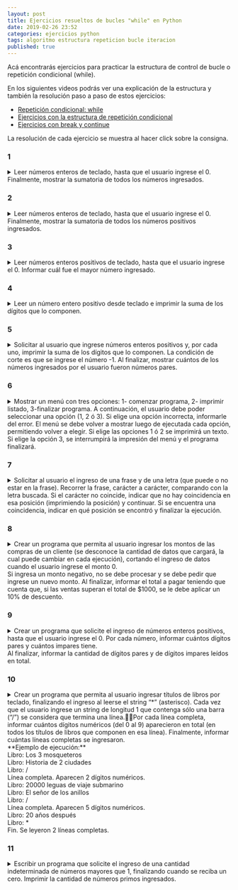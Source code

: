 ```yaml
---
layout: post
title: Ejercicios resueltos de bucles "while" en Python
date: 2019-02-26 23:52
categories: ejercicios python
tags: algoritmo estructura repeticion bucle iteracion
published: true
---
```


Acá encontrarás ejercicios para practicar la estructura de control de bucle o repetición condicional (while).

En los siguientes videos podrás ver una explicación de la estructura y también la resolución paso a paso de estos ejercicios:
+ [Repetición condicional: while](https://youtu.be/Rkv3GtEZEnw)
+ [Ejercicios con la estructura de repetición condicional](https://www.youtube.com/watch?v=I6T_qjYiDDM)
+ [Ejercicios con break y continue](https://www.youtube.com/watch?v=lG-DTUOZVZg)

La resolución de cada ejercicio se muestra al hacer click sobre la consigna.

### 1
<details> 
  <summary>Leer números enteros de teclado, hasta que el usuario ingrese el 0. Finalmente, mostrar la sumatoria de todos los números ingresados.</summary>
  <pre><code>total=0
nro=int(input("Número: "))
while nro != 0:
    total+=nro
    nro=int(input("Número: "))</code></pre>
</details>


### 2
<details> 
  <summary>Leer números enteros de teclado, hasta que el usuario ingrese el 0. Finalmente, mostrar la sumatoria de todos los números positivos ingresados.</summary>
<br>Solución:
<pre><code>positivos=0
n=int(input("Número (0 para terminar): "))
while n!=0:
    if n>0:
        positivos+=1
    n=int(input("Número (0 para terminar): "))
print("Cantidad de positivos:", positivos)</code></pre>
</details>



### 3
<details> 
  <summary>Leer números enteros positivos de teclado, hasta que el usuario ingrese el 0. Informar cuál fue el mayor número ingresado.</summary>
<br>Solución:
<pre><code>mayor=-1
n=int(input("Número positivo:"))
while n>=0:
   if n>mayor:
       mayor=n
   n=int(input("Número positivo:"))
print("Mayor número ingresado:", mayor)</code></pre>
</details>


### 4
<details> 
  <summary>Leer un número entero positivo desde teclado e imprimir la suma de los dígitos que lo componen.</summary>
<br>Solución:
<pre><code>suma=0
n=int(input("Número positivo:"))
while n!=0:
    digito=n%10
    suma+=digito
    n=n//10
print("Suma de los dígitos:", suma)</code></pre>
</details>


### 5
<details> 
  <summary>Solicitar al usuario que ingrese números enteros positivos y, por cada uno, imprimir la suma de los dígitos que lo componen. La condición de corte es que se ingrese el número -1. Al finalizar, mostrar cuántos de los números ingresados por el usuario fueron números pares.</summary>
<br>Solución:
<pre><code>pares=0
n=int(input("Número (-1 para terminar el programa): "))
while n!=-1:
    if n%2 == 0:
        pares+=1
    suma=0
    while n!=0:
        digito=n%10
        suma+=digito
        n=n//10
    print("Suma de sus dígitos:", suma)
    n=int(input("Número (-1 para terminar el programa): "))
print("Se ingresaron", pares, "números pares")</code></pre>
</details>



### 6
<details> 
  <summary>Mostrar un menú con tres opciones: 1- comenzar programa, 2- imprimir listado, 3-finalizar programa. A continuación, el usuario debe poder seleccionar una opción (1, 2 ó 3). Si elige una opción incorrecta, informarle del error. El menú se debe volver a mostrar luego de ejecutada cada opción, permitiendo volver a elegir. Si elige las opciones 1 ó 2 se imprimirá un texto. Si elige la opción 3, se interrumpirá la impresión del menú y el programa finalizará.</summary>
<br>Solución:
<pre><code>while True:
    print("Opción 1 - comenzar programa")
    print("Opción 2 - imprimir listado")
    print("Opción 3 - finalizar programa")
    opcion=int(input("Opción elegida: "))
    if opcion==1:
        print("¡Comenzamos!")
    elif opcion==2:
        print("Listado:")
        print("Nadia, Esteban, Mariela, Fernanda")
    elif opcion==3:
        print("Hasta la próxima")
        break
    else:
        print("Opción incorrecta. Debe ingresar 1, 2 o 3")</code></pre>
</details>

### 7
<details> 
  <summary>Solicitar al usuario el ingreso de una frase y de una letra (que puede o no estar en la frase). Recorrer la frase, carácter a carácter, comparando con la letra buscada. Si el carácter no coincide, indicar que no hay coincidencia en esa posición (imprimiendo la posición) y continuar. Si se encuentra una coincidencia, indicar en qué posición se encontró y finalizar la ejecución.</summary>
<br>Solución:
<pre><code>frase=input("Frase: ")
l=input("Letra para buscar su posición: ")
i=0
while i!=len(frase):
    if l!=frase[i]:
        print("No se encontró en la posición", i)
        i+=1
        continue
    print("Se encontró en la posición", i)
    break</code></pre>
</details>

### 8
<details> 
  <summary>Crear un programa que permita al usuario ingresar los montos de las compras de un cliente (se desconoce la cantidad de datos que cargará, la cual puede cambiar en cada ejecución), cortando el ingreso de datos cuando el usuario ingrese el monto 0.
<br />Si ingresa un monto negativo, no se debe procesar y se debe pedir que ingrese un nuevo monto. Al finalizar, informar el total a pagar teniendo que cuenta que, si las ventas superan el total de $1000, se le debe aplicar un 10% de descuento.
</summary>
<br>Solución:
<pre><code>total=0
monto=float(input("Monto de una venta: $"))
while monto!=0:
    if monto<0:
        print("Monto no válido.")
    else:
        total+=monto
    monto=float(input("Monto de una venta: $"))
if total>1000:
    total-=total*0.1
print("Monto total a pagar: $", total)</code></pre>
</details>

### 9
<details> 
  <summary>Crear un programa que solicite el ingreso de números enteros positivos, hasta que el usuario ingrese el 0. Por cada número, informar cuántos dígitos pares y cuántos impares tiene.
<br />Al finalizar, informar la cantidad de dígitos pares y de dígitos impares leídos en total.
</summary>
<br>Solución:
<pre><code>numero=int(input("numero: "))
totalPares=0
totalImpares=0
while numero!=0:
   pares=0
   impares=0
   while numero!=0:   
     ultimodigito=numero%10
     if ultimodigito%2==0:
       pares+=1
       totalPares+=1
     else:
       impares+=1
       totalImpares+=1
     numero=numero//10
   print("El número ingresado tiene ",pares," digitos pares y ",impares," digitos impares")
   numero=int(input("Otro número: "))
print("Total de dígitos pares:", totalPares)
print("Total de dígitos impares:", totalImpares)</code></pre>
</details>

### 10
<details> 
  <summary>Crear un programa que permita al usuario ingresar títulos de libros por teclado, finalizando el ingreso al leerse el string “*” (asterisco). Cada vez que el usuario ingrese un string de longitud 1 que contenga sólo una barra (“/”) se considera que termina una línea.Por cada línea completa, informar cuántos dígitos numéricos (del 0 al 9) aparecieron en total (en todos los títulos de libros que componen en esa línea). Finalmente, informar cuántas líneas completas se ingresaron.
<br />**Ejemplo de ejecución:**
<br />Libro: Los 3 mosqueteros
<br />Libro: Historia de 2 ciudades
<br />Libro: /
<br />Línea completa. Aparecen 2 dígitos numéricos.
<br />Libro: 20000 leguas de viaje submarino
<br />Libro: El señor de los anillos
<br />Libro: /
<br />Línea completa. Aparecen 5 dígitos numéricos.
<br />Libro: 20 años después
<br />Libro: *
<br />Fin. Se leyeron 2 líneas completas.</summary>
<br>Solución:
<pre><code>lineas=0
digitos="0123456789"
cantidadDigitos=0
cadena=input("Cadena: ")
while cadena!="*":
    for caracter in cadena:
        if caracter in digitos:
            cantidadDigitos+=1
    if cadena=="/":
        lineas+=1
        print("Aparecen ", cantidadDigitos, " dígitos en la línea")
        cantidadDigitos=0
    cadena=input("Cadena: ")
print("Se leyeron ",lineas," líneas completas")</code></pre>
</details>


### 11
<details> 
  <summary>Escribir un programa que solicite el ingreso de una cantidad indeterminada de números mayores que 1, finalizando cuando se reciba un cero. 
Imprimir la cantidad de números primos ingresados.</summary>
<br>Solución:
<pre><code>cantidad=0
n=int(input("Número: "))
while n!=0:
 primo=True
 for i in range(2,n):
   if n%i==0:
     primo=False
     break
 if primo:
   cantidad+=1
 n=int(input("Número: "))
print("primos: ", cantidad)</code></pre>
</details>


